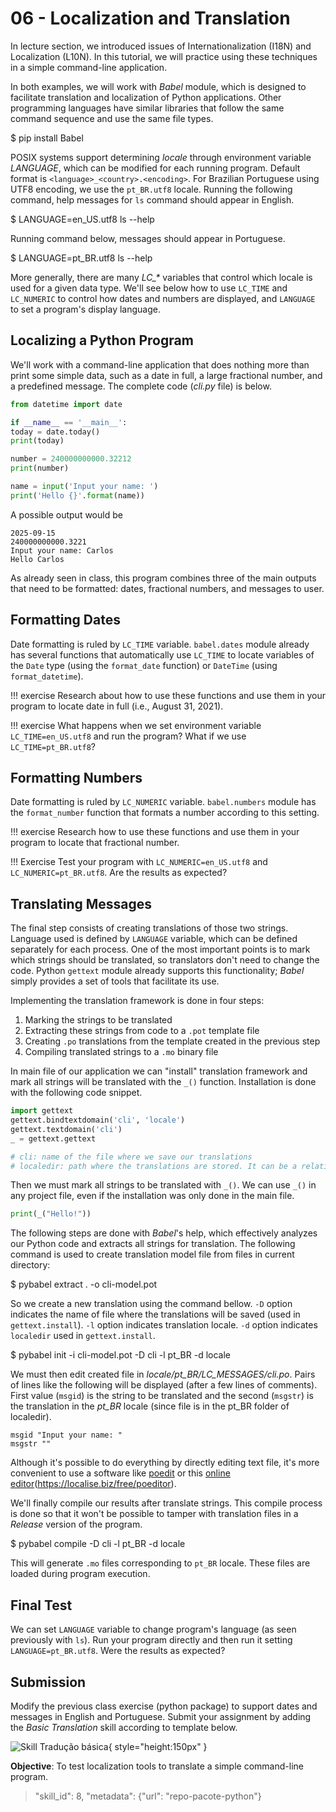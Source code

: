 # 06 - Localization and Translation

<ah-external-content src="slides.html" />

In lecture section, we introduced issues of Internationalization (I18N) and Localization (L10N). In this tutorial, we will practice using these techniques in a simple command-line application.

In both examples, we will work with *Babel* module, which is designed to facilitate translation and localization of Python applications. Other programming languages ​​have similar libraries that follow the same command sequence and use the same file types.

<ah-terminal>
$ pip install Babel
</ah-terminal>

POSIX systems support determining *locale* through environment variable *LANGUAGE*, which can be modified for each running program. Default format is `<language>_<country>.<encoding>`. For Brazilian Portuguese using UTF8 encoding, we use the `pt_BR.utf8` locale. Running the following command, help messages for `ls` command should appear in English.

<ah-terminal>
$ LANGUAGE=en_US.utf8 ls --help
</ah-terminal>

Running command below, messages should appear in Portuguese.

<ah-terminal>
$ LANGUAGE=pt_BR.utf8 ls --help
</ah-terminal>

More generally, there are many *LC_\** variables that control which locale is used for a given data type. We'll see below how to use `LC_TIME` and `LC_NUMERIC` to control how dates and numbers are displayed, and `LANGUAGE` to set a program's display language.

## Localizing a Python Program
 
We'll work with a command-line application that does nothing more than print some simple data, such as a date in full, a large fractional number, and a predefined message. The complete code (*cli.py* file) is below.

```python
from datetime import date

if __name__ == '__main__':
today = date.today()
print(today)

number = 240000000000.32212
print(number)

name = input('Input your name: ')
print('Hello {}'.format(name))
```

A possible output would be

```
2025-09-15
240000000000.3221
Input your name: Carlos
Hello Carlos
```

As already seen in class, this program combines three of the main outputs that need to be formatted: dates, fractional numbers, and messages to user.

## Formatting Dates

Date formatting is ruled by `LC_TIME` variable. `babel.dates` module already has several functions that automatically use `LC_TIME` to locate variables of the `Date` type (using the `format_date` function) or `DateTime` (using `format_datetime`).

!!! exercise
    Research about how to use these functions and use them in your program to locate date in full (i.e., August 31, 2021).

!!! exercise
    What happens when we set environment variable `LC_TIME=en_US.utf8` and run the program? What if we use `LC_TIME=pt_BR.utf8`?

## Formatting Numbers

Date formatting is ruled by `LC_NUMERIC` variable. `babel.numbers` module has the `format_number` function that formats a number according to this setting.

!!! exercise
    Research how to use these functions and use them in your program to locate that fractional number.

!!! Exercise
    Test your program with `LC_NUMERIC=en_US.utf8` and `LC_NUMERIC=pt_BR.utf8`. Are the results as expected?

## Translating Messages

The final step consists of creating translations of those two strings. Language used is defined by `LANGUAGE` variable, which can be defined separately for each process. One of the most important points is to mark which strings should be translated, so translators don't need to change the code. Python `gettext` module already supports this functionality; *Babel* simply provides a set of tools that facilitate its use.

Implementing the translation framework is done in four steps:

1. Marking the strings to be translated
1. Extracting these strings from code to a `.pot` template file
1. Creating `.po` translations from the template created in the previous step
1. Compiling translated strings to a `.mo` binary file

In main file of our application we can "install" translation framework and mark all strings will be translated with the `_()` function. Installation is done with the following code snippet.

```python
import gettext
gettext.bindtextdomain('cli', 'locale')
gettext.textdomain('cli')
_ = gettext.gettext

# cli: name of the file where we save our translations
# localedir: path where the translations are stored. It can be a relative path.
```

Then we must mark all strings to be translated with `_()`. We can use `_()` in any project file, even if the installation was only done in the main file.

```python
print(_("Hello!"))
```

The following steps are done with *Babel*'s help, which effectively analyzes our Python code and extracts all strings for translation. The following command is used to create translation model file from files in current directory:

<ah-terminal>
$ pybabel extract . -o cli-model.pot
</ah-terminal>

So we create a new translation using the command bellow. `-D` option indicates the name of file where the translations will be saved (used in `gettext.install`). `-l` option indicates translation locale. `-d` option indicates `localedir` used in `gettext.install`.

<ah-terminal>
$ pybabel init -i cli-model.pot -D cli -l pt_BR -d locale
</ah-terminal>

We must then edit created file in *locale/pt_BR/LC_MESSAGES/cli.po*. Pairs of lines like the following will be displayed (after a few lines of comments). First value (`msgid`) is the string to be translated and the second (`msgstr`) is the translation in the *pt_BR* locale (since file is in the pt_BR folder of localedir).

```
msgid "Input your name: "
msgstr ""
```

Although it's possible to do everything by directly editing text file, it's more convenient to use a software like [poedit](https://poedit.net/) or this [online editor](https://localise.biz/free/poeditor)(https://localise.biz/free/poeditor).

We'll finally compile our results after translate strings. This compile process is done so that it won't be possible to tamper with translation files in a *Release* version of the program.

<ah-terminal>
$ pybabel compile -D cli -l pt_BR -d locale
</ah-terminal>

This will generate `.mo` files corresponding to `pt_BR` locale. These files are loaded during program execution.

## Final Test

We can set `LANGUAGE` variable to change program's language (as seen previously with `ls`). Run your program directly and then run it setting `LANGUAGE=pt_BR.utf8`. Were the results as expected?

## Submission

Modify the previous class exercise (python package) to support dates and messages in English and Portuguese. Submit your assignment by adding the *Basic Translation* skill according to template below.

![Skill Tradução básica](skill-traducao.svg){ style="height:150px" }

**Objective**: To test localization tools to translate a simple command-line program.

> "skill_id": 8, "metadata": {"url": "repo-pacote-python"}
